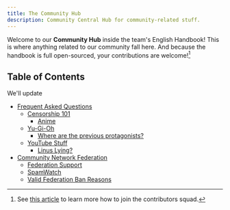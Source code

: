 ```yaml
---
title: The Community Hub
description: Community Central Hub for community-related stuff.
---
```

Welcome to our **Community Hub** inside the team's English Handbook! This is where
anything related to our community fall here. And because the handbook is full
open-sourced, your contributions are welcome![^1]

[^1]: See [this article](../about/CONTRIBUTING) to learn more how to join the contributors squad.

## Table of Contents
We'll update
* [Frequent Asked Questions](faq)
    * [Censorship 101](faq/censorship-101/index.md)
        * [Anime](faq/censorship-101/anime.md)
    * [Yu-Gi-Oh](faq/yu-gi-oh/index.md)
        * [Where are the previous protagonists?](/faq/yu-gi-oh/previous-protagonists-in-arc-v.md)
    * [YouTube Stuff](yt)
        * [Linus Lying?](yt/lie-nus.md)
* [Community Network Federation](network-federation/index.md)
    * [Federation Support](network-federation/support.md)
    * [SpamWatch](network-federation/spamwatch.md)
    * [Valid Federation Ban Reasons](network-federation/fedban-reasons.md)
